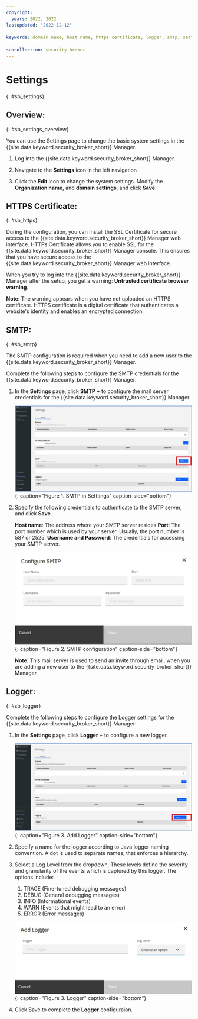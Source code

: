```yaml
---
copyright:
  years: 2022, 2022
lastupdated: "2022-12-12"

keywords: domain name, host name, https certificate, logger, smtp, settings

subcollection: security-broker
---
```


# Settings
{: #sb_settings}

## Overview:
{: #sb_settings_overview}

You can use the Settings page to change the basic system settings in the
{{site.data.keyword.security_broker_short}} Manager.

1.  Log into the {{site.data.keyword.security_broker_short}} Manager.

2.  Navigate to the **Settings** icon in the left navigation

3.  Click the **Edit** icon to change the system settings. Modify the
    **Organization name**, and **domain settings**, and click **Save**.

## HTTPS Certificate:
{: #sb_https}

During the configuration, you can Install the SSL Certificate for secure access to the {{site.data.keyword.security_broker_short}} Manager web interface. HTTPs Certificate allows you to enable SSL for the {{site.data.keyword.security_broker_short}} Manager console. This ensures that you have secure access to the {{site.data.keyword.security_broker_short}} Manager web interface.

When you try to log into the {{site.data.keyword.security_broker_short}} Manager after the
setup, you get a warning: **Untrusted certificate browser warning**.

**Note**: The warning appears when you have not uploaded an HTTPS
certificate. HTTPS certificate is a digital certificate that
authenticates a website\'s identity and enables an encrypted connection.

## SMTP:
{: #sb_smtp}

The SMTP configuration is required when you need to add a new user to
the {{site.data.keyword.security_broker_short}} Manager.

Complete the following steps to configure the SMTP credentials for the
{{site.data.keyword.security_broker_short}} Manager:

1.  In the **Settings** page, click **SMTP +** to configure the mail
    server credentials for the {{site.data.keyword.security_broker_short}} Manager.

    ![SMTP in Setttings](../images/smtp.svg){: caption="Figure 1. SMTP in Setttings" caption-side="bottom"}

2.  Specify the following credentials to authenticate to the SMTP server, and click **Save**.
    
       **Host name**: The address where your SMTP server resides
       **Port**: The port number which is used by your server. Usually, the port number is 587 or 2525.
       **Username and Password**:  The credentials for accessing your SMTP server.

    ![SMTP configuration](../images/settings_smtp.svg){: caption="Figure 2. SMTP configuration" caption-side="bottom"}
    
    **Note**: This mail server is used to send an invite through email, when you are adding a new user to the {{site.data.keyword.security_broker_short}} Manager.

## Logger:
{: #sb_logger}

Complete the following steps to configure the Logger settings for the
{{site.data.keyword.security_broker_short}} Manager:

1.  In the **Settings** page, click **Logger +** to configure a new logger.

    ![Add Logger](../images/logger.svg){: caption="Figure 3. Add Logger" caption-side="bottom"}

2.  Specify a name for the logger according to Java logger naming convention. A dot is used to separate    names, that enforces a hierarchy.
3.  Select a Log Level from the dropdown. These levels define the severity and granularity of the events which is captured by this logger. The options include:
    1. TRACE (Fine-tuned debugging messages)
    2. DEBUG (General debugging messages)
    3. INFO (Informational events)
    4. WARN (Events that might lead to an error)
    5. ERROR (Error messages)

    ![Logger](../images/logger_settings.svg){: caption="Figure 3. Logger" caption-side="bottom"}

4. Click Save to complete the **Logger** configuraion.


